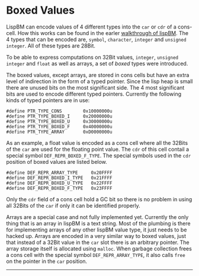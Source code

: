 

# Boxed Values

LispBM can encode values of 4 different types into the `car` or `cdr`
of a cons-cell. How this works can be found in the earler [walkthrough
of lispBM](../lispbm_current_status/index.html). The 4 types that can
be encoded are, `symbol`, `character`, `integer` and `unsigned
integer`. All of these types are 28Bit.

To be able to express computations on 32Bit values, `integer`,
`unsigned integer` and `float` as well as arrays, a set of *boxed*
types were introduced.

The boxed values, except arrays, are stored in cons cells but have an
extra level of indirection in the form of a typed pointer. Since the
lisp heap is small there are unused bits on the most significant side.
The 4 most significant bits are used to encode different typed pointers.
Currently the following kinds of typed pointers are in use:

```
#define PTR_TYPE_CONS        0x10000000u
#define PTR_TYPE_BOXED_I     0x20000000u
#define PTR_TYPE_BOXED_U     0x30000000u
#define PTR_TYPE_BOXED_F     0x40000000u
#define PTR_TYPE_ARRAY       0xD0000000u
```

As an example, a float value is encoded as a cons cell where all the
32Bits of the `car` are used for the floating point value. The `cdr`
of this cell contail a special symbol `DEF_REPR_BOXED_F_TYPE`. The
special symbols used in the `cdr` position of boxed values are listed
below. 

```
#define DEF_REPR_ARRAY_TYPE     0x20FFFF
#define DEF_REPR_BOXED_I_TYPE   0x21FFFF
#define DEF_REPR_BOXED_U_TYPE   0x22FFFF
#define DEF_REPR_BOXED_F_TYPE   0x23FFFF
```

Only the `cdr` field of a cons cell hold a GC bit so there is no
problem in using all 32Bits of the `car` if only it can be identified
properly.

Arrays are a special case and not fully implemented yet. Currently the
only thing that is an array in lispBM is a text string. Most of the
plumbing is there for implementing arrays of any other lispBM value
type, it just needs to be hacked up. Arrays are encoded in a very
similar way to boxed values, just that instead of a 32Bit value in the
`car` slot there is an arbitrary pointer. The array storage itself is
allocated using `malloc`. When garbage collection frees a cons cell
with the special symbol `DEF_REPR_ARRAY_TYPE`, it also calls `free` on
the pointer in the `car` position.

___
